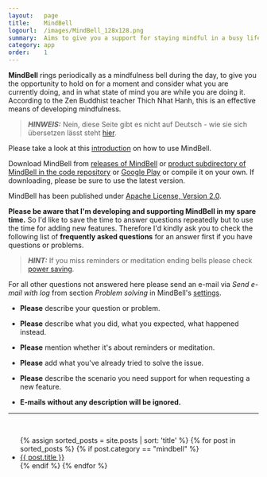 ```yaml
---
layout:   page
title:    MindBell
logourl:  /images/MindBell_128x128.png
summary:  Aims to give you a support for staying mindful in a busy life - for remembering what really counts
category: app
order:    1
---
```

**MindBell** rings periodically as a mindfulness bell during the day, to give you the opportunity to hold on for a moment and consider what you are currently doing, and in what state of mind you are while you are doing it. According to the Zen Buddhist teacher Thich Nhat Hanh, this is an effective means of developing mindfulness.

> **_HINWEIS:_** Nein, diese Seite gibt es nicht auf Deutsch - wie sie sich übersetzen lässt steht [hier](/translate-website).

Please take a look at this [introduction](/mindbell-intro) on how to use MindBell.

Download MindBell from [releases of MindBell](https://github.com/udamken/mindbell/releases) or [product subdirectory of MindBell in the code repository](https://github.com/udamken/mindbell/tree/master/product) or [Google Play](https://play.google.com/store/apps/details?id=com.googlecode.mindbell) or compile it on your own. If downloading, please be sure to use the latest version.

MindBell has been published under [Apache License, Version 2.0](https://www.apache.org/licenses/LICENSE-2.0).

**Please be aware that I'm developing and supporting MindBell in my spare time.** So I'd like to save the time to answer questions repeatedly but to use the time for adding new features. Therefore I'd kindly ask you to check the following list of **frequently asked questions** for an answer first if you have questions or problems.

> **_HINT:_** If you miss reminders or meditation ending bells please check [power saving](/mindbell-notringing#power-saver).

For all other questions not answered here please send an e-mail via _Send e-mail with log_ from section _Problem solving_ in MindBell's [settings](/mindbell-intro#settings).

  * **Please** describe your question or problem.

  * **Please** describe what you did, what you expected, what happened instead.

  * **Please** mention whether it's about reminders or meditation.

  * **Please** add what you've already tried to solve the issue.

  * **Please** describe the scenario you need support for when requesting a new feature.

  * **E-mails without any description will be ignored.**

---
<br/>

  <ul class="post-list">
    {% assign sorted_posts = site.posts | sort: 'title' %}
    {% for post in sorted_posts %}
      {% if post.category == "mindbell" %}
        <li>
            <a class="post-link" href="{{ post.url | prepend: site.baseurl }}">{{ post.title }}</a>
        </li>
      {% endif %}
    {% endfor %}
  </ul>

